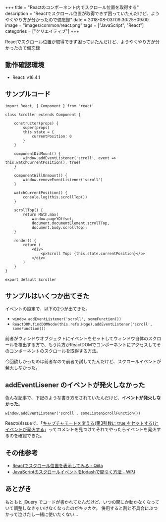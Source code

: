 +++
title = "Reactのコンポーネント内でスクロール位置を取得する"
description = "Reactでスクロール位置が取得できず困っていたんだけど、ようやくやり方が分かったので備忘録"
date = 2018-08-03T09:30:25+09:00
image = "images/common/react.png"
tags = ["JavaScript", "React"]
categories = ["クリエイティブ"]
+++


Reactでスクロール位置が取得できず困っていたんだけど、ようやくやり方が分かったので備忘録

## 動作確認環境

* React: v16.4.1

## サンプルコード

```
import React, { Component } from 'react'

class Scroller extends Component {
    
    constructor(props) {
        super(props)
        this.state = {
            currentPosition: 0
        }
    }

    componentDidMount() {
        window.addEventListener('scroll', event => this.watchCurrentPosition(), true)
    }

    componentWillUnmount() {
        window.removeEventListener('scroll')
    }

    watchCurrentPosition() {
        console.log(this.scrollTop())
    }

    scrollTop() {
        return Math.max(
            window.pageYOffset,
            document.documentElement.scrollTop,
            document.body.scrollTop);
    }

    render() {
        return (
            <div>
                <p>Scroll Top: {this.state.currentPosition}</p>
            </div>
        )
    }
}

export default Scroller
```

## サンプルはいくつか出てきた
イベントの設定で、以下の2つが出てきた。

* ``window.addEventListener('scroll', someFunction())``
* ``ReactDOM.findDOMNode(this.refs.Hoge).addEventListener('scroll', someFunction())``

前者がウィンドウオブジェクトにイベントをセットしてウィンドウ自体のスクロールを検出する方で、もう片方がReactDOMでコンポーネントにアクセスしてそのコンポーネントのスクロールを取得する方法。

今回欲しかったのは前者なので前者で試してたんだけど、スクロールイベントが発火しなかった。


## addEventLisener のイベントが発火しなかった

色んな記事で、下記のような書き方をされていたんだけど、**イベントが発火しなかった**。

```
window.addEventListener('scroll', someListenScrollFunction())
```

ReactのIssueで、「[キャプチャモードを変える(第3引数に true をセットする)とイベントが発火する](https://github.com/facebook/react/issues/5042#issuecomment-145317519)」ってコメントを見つけてそれでやったらイベントを発火するのを確認できた。


## その他参考

- [Reactでスクロール位置を表示してみる - Qiita](https://qiita.com/IgnorantCoder/items/3b66c9e96c2f24e0d09e)
- [JavaScriptのスクロールイベントをlodashで間引く方法 - WPJ](https://www.webprofessional.jp/throttle-scroll-events/)

## あとがき
もともと jQuery でコードが書かれてたんだけど、いつの間にか動かなくなっていて調整しなきゃいけなくなったのがキッカケ。
併用すると割と不具合にぶつかって泣けたし一緒に使いたくない…

